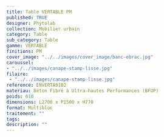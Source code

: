 ```yaml
---
title: Table VERTABLE PM 
published: TRUE
designer: Phytolab
collection: Mobilier urbain
category: Table
sub_category: Table
gamme: VERTABLE
finitions: PM
cover_image: "../../images/cover_image/banc-obrac.jpg"
caroussel: 
- "../../images/canape-stamp-lisse.jpg"
filaire: 
 - "../../images/canape-stamp-lisse.jpg"
reference: ENVERTA0102
materiau: Béton Fibré à Ultra-hautes Performances (BFUP)
poids: 610
dimensions: L2700 x P1500 x H770 
format: Multibloc
traitement: ""
tags: 
description: ""
---
```

